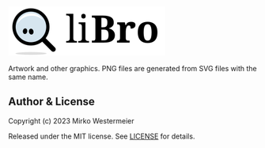 ![liBro](logo_name_white_100.png)

Artwork and other graphics. PNG files are generated from SVG files with the same name.

## Author & License

Copyright (c) 2023 Mirko Westermeier

Released under the MIT license. See [LICENSE](LICENSE) for details.
